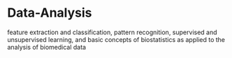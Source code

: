 # Data-Analysis
feature extraction and classification, pattern recognition, supervised and unsupervised learning, and basic concepts of biostatistics as applied to the analysis of biomedical data
